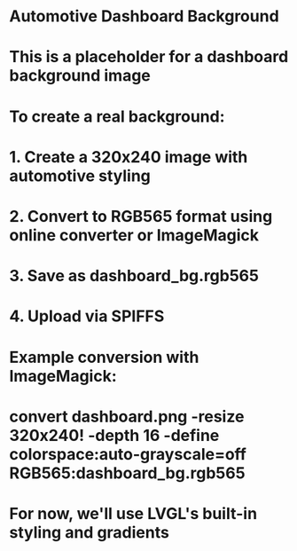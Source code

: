 # Automotive Dashboard Background
# This is a placeholder for a dashboard background image
#
# To create a real background:
# 1. Create a 320x240 image with automotive styling
# 2. Convert to RGB565 format using online converter or ImageMagick
# 3. Save as dashboard_bg.rgb565
# 4. Upload via SPIFFS
#
# Example conversion with ImageMagick:
# convert dashboard.png -resize 320x240! -depth 16 -define colorspace:auto-grayscale=off RGB565:dashboard_bg.rgb565

# For now, we'll use LVGL's built-in styling and gradients